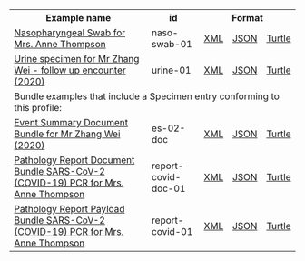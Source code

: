 <table class="list" width="100%">            
   <tr>
     <th>Example name</th>
     <th>id</th>
     <th colspan="3">Format</th>
   </tr>
   <tr>
      <td><a href="Specimen-naso-swab-01.html">Nasopharyngeal Swab for Mrs. Anne Thompson</a></td>
      <td>naso-swab-01</td>
      <td><a href="Specimen-naso-swab-01.xml.html">XML</a></td>
      <td><a href="Specimen-naso-swab-01.json.html">JSON</a></td>
      <td><a href="Specimen-naso-swab-01.ttl.html">Turtle</a></td>
   </tr> 
   <tr>
      <td><a href="Specimen-urine-01.html">Urine specimen for Mr Zhang Wei - follow up encounter (2020)</a></td>
      <td>urine-01</td>
      <td><a href="Specimen-urine-01.xml.html">XML</a></td>
      <td><a href="Specimen-urine-01.json.html">JSON</a></td>
      <td><a href="Specimen-urine-01.ttl.html">Turtle</a></td>
   </tr> 
   <tr>
      <td colspan="5">Bundle examples that include a Specimen entry conforming to this profile:</td>
   </tr> 
   <tr>
      <td><a href="Bundle-es-02-doc.html">Event Summary Document Bundle for Mr Zhang Wei (2020)</a></td>
      <td>es-02-doc</td>
      <td><a href="Bundle-es-02-doc.xml.html">XML</a></td>
      <td><a href="Bundle-es-02-doc.json.html">JSON</a></td>
      <td><a href="Bundle-es-02-doc.ttl.html">Turtle</a></td>
   </tr> 
   <tr>
      <td><a href="Bundle-report-covid-doc-01.html">Pathology Report Document Bundle SARS-CoV-2 (COVID-19) PCR for Mrs. Anne Thompson</a></td>
      <td>report-covid-doc-01</td>
      <td><a href="Bundle-report-covid-doc-01.xml.html">XML</a></td>
      <td><a href="Bundle-report-covid-doc-01.json.html">JSON</a></td>
      <td><a href="Bundle-report-covid-doc-01.ttl.html">Turtle</a></td>
   </tr>
   <tr>
      <td><a href="Bundle-report-covid-01.html">Pathology Report Payload Bundle SARS-CoV-2 (COVID-19) PCR for Mrs. Anne Thompson</a></td>
      <td>report-covid-01</td>
      <td><a href="Bundle-report-covid-01.xml.html">XML</a></td>
      <td><a href="Bundle-report-covid-01.json.html">JSON</a></td>
      <td><a href="Bundle-report-covid-01.ttl.html">Turtle</a></td>
   </tr>
</table>